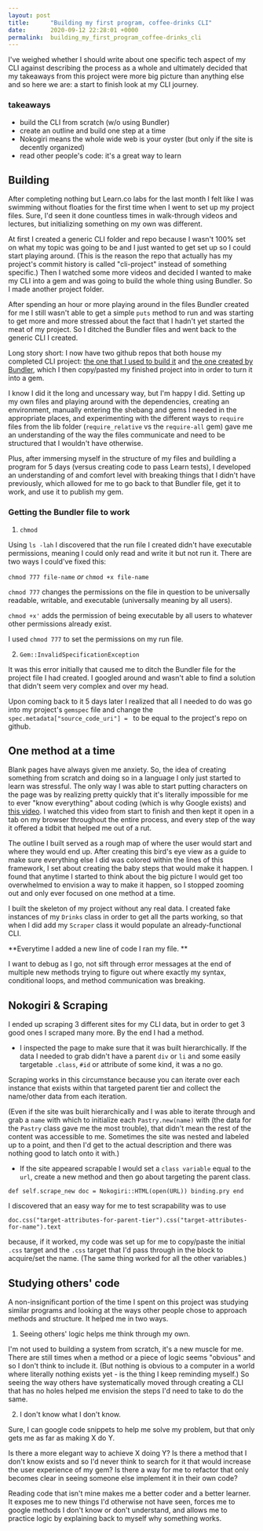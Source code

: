 ```yaml
---
layout: post
title:      "Building my first program, coffee-drinks CLI"
date:       2020-09-12 22:28:01 +0000
permalink:  building_my_first_program_coffee-drinks_cli
---
```



I've weighed whether I should write about one specific tech aspect of my CLI against describing the process as a whole and ultimately decided that my takeaways from this project were more big picture than anything else and so here we are: a start to finish look at my CLI journey.

### takeaways
* build the CLI from scratch (w/o using Bundler) 
* create an outline and build one step at a time
* Nokogiri means the whole wide web is your oyster (but only if the site is decently organized)
* read other people's code: it's a great way to learn


## Building

After completing nothing but Learn.co labs for the last month I felt like I was swimming without floaties for the first time when I went to set up my project files. Sure, I'd seen it done countless times in walk-through videos and lectures, but initializing something on my own was different. 

At first I created a generic CLI folder and repo because I wasn't 100% set on what my topic was going to be and I just wanted to get set up so I could start playing around. (This is the reason the repo that actually has my project's commit history is called "cli-project" instead of something specific.) Then I watched some more videos and decided I wanted to make my CLI into a gem and was going to build the whole thing using Bundler. So I made another project folder. 

After spending an hour or more playing around in the files Bundler created for me I still wasn't able to get a simple `puts` method to run and was starting to get more and more stressed about the fact that I hadn't yet started the meat of my project. So I ditched the Bundler files and went back to the generic CLI I created.

Long story short: I now have two github repos that both house my completed CLI project: [the one that I used to build it](https://github.com/saschakala/cli-project) and [the one created by Bundler](https://github.com/saschakala/coffee-drinks), which I then copy/pasted my finished project into in order to turn it into a gem.

I know I did it the long and uncessary way, but I'm happy I did. Setting up my own files and playing around with the dependencies, creating an environment, manually entering the shebang and gems I needed in the appropriate places, and experimenting with the different ways to `require` files from the lib folder (`require_relative` vs the `require-all` gem) gave me an understanding of the way the files communicate and need to be structured that I wouldn't have otherwise. 

Plus, after immersing myself in the structure of my files and buildling a program for 5 days (versus creating code to pass Learn tests), I developed an understanding of and comfort level with breaking things that I didn't have previously, which allowed for me to go back to that Bundler file, get it to work, and use it to publish my gem.

### Getting the Bundler file to work

1. `chmod` 

Using `ls -lah` I discovered that the run file I created didn't have executable permissions, meaning I could only read and write it but not run it. There are two ways I could've fixed this:

`chmod 777 file-name` *or* `chmod +x file-name`

`chmod 777` changes the permissions on the file in question to be universally readable, writable, and executable (universally meaning by all users). 

`chmod +x'` adds the permission of being executable by all users to whatever other permissions already exist.

I used `chmod 777` to set the permissions on my run file.


2. `Gem::InvalidSpecificationException`

It was this error initially that caused me to ditch the Bundler file for the project file I had created. I googled around and wasn't able to find a solution that didn't seem very complex and over my head. 

Upon coming back to it 5 days later I realized that all I needed to do was go into my project's `gemspec` file and change the `spec.metadata["source_code_uri"] = ` to be equal to the project's repo on github.



## One method at a time

Blank pages have always given me anxiety. So, the idea of creating something from scratch and doing so in a language I only just started to learn was stressful. The only way I was able to start putting characters on the page was by realizing pretty quickly that it's literally impossible for me to ever "know everything" about coding (which is why Google exists) and [this video](https://www.youtube.com/watch?time_continue=3190&v=_lDExWIhYKI&feature=emb_logo). I watched this video from start to finish and then kept it open in a tab on my browser throughout the entire process, and every step of the way it offered a tidbit that helped me out of a rut.

The outline I built served as a rough map of where the user would start and where they would end up. After creating this bird's eye view as a guide to make sure everything else I did was colored within the lines of this framework, I set about creating the baby steps that would make it happen. I found that anytime I started to think about the big picture I would get too overwhelmed to envision a way to make it happen, so I stopped zooming out and only ever focused on one method at a time.

I built the skeleton of my project without any real data. I created fake instances of my `Drinks` class in order to get all the parts working, so that when I did add my `Scraper` class it would populate an already-functional CLI.

**Everytime I added a new line of code I ran my file. **

I want to debug as I go, not sift through error messages at the end of multiple new methods trying to figure out where exactly my syntax, conditional loops, and method communication was breaking.



## Nokogiri & Scraping

I ended up scraping 3 different sites for my CLI data, but in order to get 3 good ones I scraped many more. By the end I had a method.

* I inspected the page to make sure that it was built hierarchically. If the data I needed to grab didn't have a parent `div` or `li` and some easily targetable `.class`, `#id` or attribute of some kind, it was a no go.

Scraping works in this circumstance because you can iterate over each instance that exists within that targeted parent tier and collect the name/other data from each iteration. 

(Even if the site was built hierarchically and I was able to iterate through and grab a `name` with which to initialize each `Pastry.new(name)` with (the data for the `Pastry` class gave me the most trouble), that didn't mean the rest of the content was accessible to me. Sometimes the site was nested and labeled up to a point, and then I'd get to the actual description and there was nothing good to latch onto it with.)

* If the site appeared scrapable I would set a `class variable` equal to the `url`, create a new method and then go about targeting the parent class. 

`def self.scrape_new
doc = Nokogiri::HTML(open(URL))
binding.pry
end`

I discovered that an easy way for me to test scrapability was to use

`doc.css("target-attributes-for-parent-tier").css("target-attributes-for-name").text`

because, if it worked, my code was set up for me to copy/paste the initial `.css` target and the `.css` target that I'd pass through in the block to acquire/set the name. (The same thing worked for all the other variables.)


## Studying others' code

A non-insignificant portion of the time I spent on this project was studying similar programs and looking at the ways other people chose to approach methods and structure. It helped me in two ways.

1. Seeing others' logic helps me think through my own.

I'm not used to building a system from scratch, it's a new muscle for me. There are still times when a method or a piece of logic seems "obvious" and so I don't think to include it. (But nothing is obvious to a computer in a world where literally nothing exists yet - is the thing I keep reminding myself.) So seeing the way others have systematically moved through creating a CLI that has no holes helped me envision the steps I'd need to take to do the same.

2. I don't know what I don't know. 

Sure, I can google code snippets to help me solve my problem, but that only gets me as far as making X do Y. 

Is there a more elegant way to achieve X doing Y? Is there a method that I don't know exists and so I'd never think to search for it that would increase the user experience of my gem? Is there a way for me to refactor that only becomes clear in seeing someone else implement it in their own code? 

Reading code that isn't mine makes me a better coder and a better learner. It exposes me to new things I'd otherwise not have seen, forces me to google methods I don't know or don't understand, and allows me to practice logic by explaining back to myself why something works.




